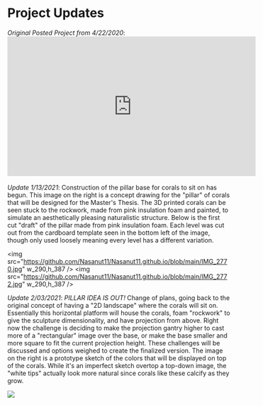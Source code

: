 # Project Updates

*Original Posted Project from 4/22/2020*:<iframe width="560" height="315" src="https://www.youtube.com/embed/XFiy_uySuX0" frameborder="0" allow="accelerometer; autoplay; clipboard-write; encrypted-media; gyroscope; picture-in-picture" allowfullscreen></iframe>

*Update 1/13/2021*: Construction of the pillar base for corals to sit on has begun. This image on the right is a concept drawing for the "pillar" of corals that will be designed for the Master's Thesis. The 3D printed corals can be seen stuck to the rockwork, made from pink insulation foam and painted, to simulate an aesthetically pleasing naturalistic structure. Below is the first cut "draft" of the pillar made from pink insulation foam. Each level was cut out from the cardboard template seen in the bottom left of the image, though only used loosely meaning every level has a different variation.

<img src="https://github.com/Nasanut11/Nasanut11.github.io/blob/main/IMG_2770.jpg" w_290,h_387 /> <img src="https://github.com/Nasanut11/Nasanut11.github.io/blob/main/IMG_2772.jpg" w_290,h_387 />

*Update 2/03/2021*: *PILLAR IDEA IS OUT!* Change of plans, going back to the original concept of having a "2D landscape" where the corals will sit on. Essentially this horizontal platform will house the corals, foam "rockwork" to give the sculpture dimensionality, and have projection from above. Right now the challenge is deciding to make the projection gantry higher to cast more of a "rectangular" image over the base, or make the base smaller and more square to fit the current projection height. These challenges will be discussed and options weighed to create the finalized version. The image on the right is a prototype sketch of the colors that will be displayed on top of the corals. While it's an imperfect sketch overtop a top-down image, the "white tips" actually look more natural since corals like these calcify as they grow.

<img src="https://static.wixstatic.com/media/6c15d3_f745bd5d0db54a9e8c26de81f6c61c04~mv2.jpg/v1/fill/w_290,h_387,al_c,q_80,usm_0.66_1.00_0.01/Untitled_Artwork.webp" />
